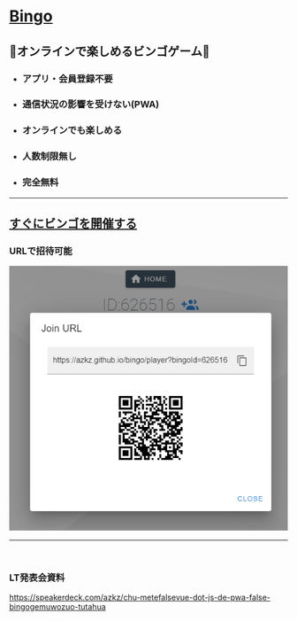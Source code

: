 # [Bingo](https://azkz.github.io/bingo/)

## 🎉**オンラインで楽しめるビンゴゲーム**🎉
- ### **アプリ・会員登録不要**
- ### **通信状況の影響を受けない(PWA)**
- ### **オンラインでも楽しめる**
- ### **人数制限無し**
- ### **完全無料**

---
## [すぐにビンゴを開催する](https://azkz.github.io/bingo/host)
### **URLで招待可能**
![](docs\2020-09-02-07-13-46.png)



---
<br>

### LT発表会資料
https://speakerdeck.com/azkz/chu-metefalsevue-dot-js-de-pwa-false-bingogemuwozuo-tutahua
